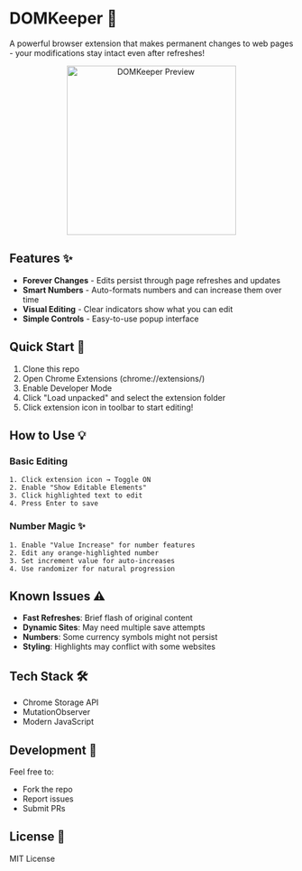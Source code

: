 # DOMKeeper 🚀

A powerful browser extension that makes permanent changes to web pages - your modifications stay intact even after refreshes!
<div align="center">
  <img src="https://github.com/user-attachments/assets/5bc72c58-ebf4-480f-838a-79d5a13156db" alt="DOMKeeper Preview" width="300"/>
</div>


## Features ✨

- **Forever Changes** - Edits persist through page refreshes and updates
- **Smart Numbers** - Auto-formats numbers and can increase them over time
- **Visual Editing** - Clear indicators show what you can edit
- **Simple Controls** - Easy-to-use popup interface

## Quick Start 🎯

1. Clone this repo
2. Open Chrome Extensions (chrome://extensions/)
3. Enable Developer Mode
4. Click "Load unpacked" and select the extension folder
5. Click extension icon in toolbar to start editing!

## How to Use 💡

### Basic Editing
```
1. Click extension icon → Toggle ON
2. Enable "Show Editable Elements"
3. Click highlighted text to edit
4. Press Enter to save
```

### Number Magic ✨
```
1. Enable "Value Increase" for number features
2. Edit any orange-highlighted number
3. Set increment value for auto-increases
4. Use randomizer for natural progression
```

## Known Issues ⚠️

- **Fast Refreshes**: Brief flash of original content
- **Dynamic Sites**: May need multiple save attempts
- **Numbers**: Some currency symbols might not persist
- **Styling**: Highlights may conflict with some websites

## Tech Stack 🛠️

- Chrome Storage API
- MutationObserver
- Modern JavaScript

## Development 🔧

Feel free to:
- Fork the repo
- Report issues
- Submit PRs

## License 📄

MIT License
